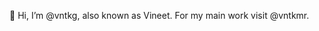 👋 Hi, I’m @vntkg, also known as Vineet. For my main work visit @vntkmr.


<!---
vntkg/vntkg is a ✨ special ✨ repository because its `README.md` (this file) appears on your GitHub profile.
You can click the Preview link to take a look at your changes.
--->
